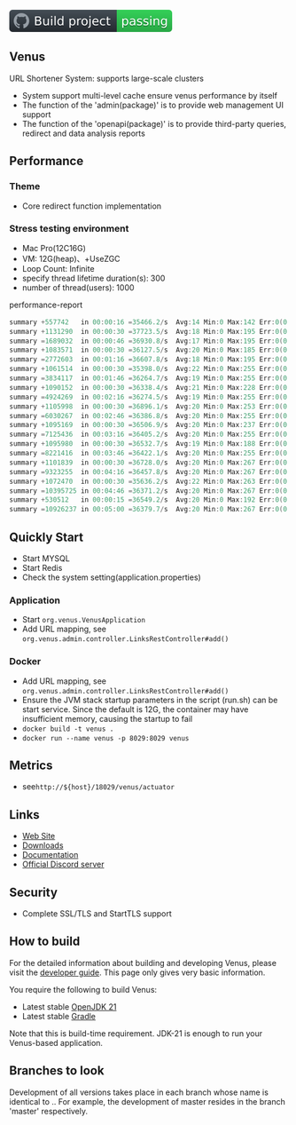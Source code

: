 ![Build project](https://github.com/shallowx/venus/blob/master/doc/badge.svg)

## Venus

URL Shortener System: supports large-scale clusters

- System support multi-level cache ensure venus performance by itself
- The function of the 'admin(package)' is to provide web management UI support
- The function of the 'openapi(package)' is to provide third-party queries, redirect and data analysis reports

## Performance

### Theme

- Core redirect function implementation

### Stress testing environment

- Mac Pro(12C16G)
- VM: 12G(heap)、+UseZGC
- Loop Count: Infinite
- specify thread lifetime duration(s): 300
- number of thread(users): 1000

performance-report

```java
summary +557742   in 00:00:16 =35466.2/s  Avg:14 Min:0 Max:142 Err:0(0.00%) Active:1000 Started:1000 Finished:0
summary +1131290  in 00:00:30 =37723.5/s  Avg:18 Min:0 Max:195 Err:0(0.00%) Active:1000 Started:1000 Finished:0
summary =1689032  in 00:00:46 =36930.8/s  Avg:17 Min:0 Max:195 Err:0(0.00%)
summary +1083571  in 00:00:30 =36127.5/s  Avg:20 Min:0 Max:185 Err:0(0.00%) Active:1000 Started:1000 Finished:0
summary =2772603  in 00:01:16 =36607.8/s  Avg:18 Min:0 Max:195 Err:0(0.00%)
summary +1061514  in 00:00:30 =35398.0/s  Avg:22 Min:0 Max:255 Err:0(0.00%) Active:1000 Started:1000 Finished:0
summary =3834117  in 00:01:46 =36264.7/s  Avg:19 Min:0 Max:255 Err:0(0.00%)
summary +1090152  in 00:00:30 =36338.4/s  Avg:21 Min:0 Max:228 Err:0(0.00%) Active:1000 Started:1000 Finished:0
summary =4924269  in 00:02:16 =36274.5/s  Avg:19 Min:0 Max:255 Err:0(0.00%)
summary +1105998  in 00:00:30 =36896.1/s  Avg:20 Min:0 Max:253 Err:0(0.00%) Active:1000 Started:1000 Finished:0
summary =6030267  in 00:02:46 =36386.8/s  Avg:20 Min:0 Max:255 Err:0(0.00%)
summary +1095169  in 00:00:30 =36506.9/s  Avg:20 Min:0 Max:237 Err:0(0.00%) Active:1000 Started:1000 Finished:0
summary =7125436  in 00:03:16 =36405.2/s  Avg:20 Min:0 Max:255 Err:0(0.00%)
summary +1095980  in 00:00:30 =36532.7/s  Avg:19 Min:0 Max:188 Err:0(0.00%) Active:1000 Started:1000 Finished:0
summary =8221416  in 00:03:46 =36422.1/s  Avg:20 Min:0 Max:255 Err:0(0.00%)
summary +1101839  in 00:00:30 =36728.0/s  Avg:20 Min:0 Max:267 Err:0(0.00%) Active:1000 Started:1000 Finished:0
summary =9323255  in 00:04:16 =36457.8/s  Avg:20 Min:0 Max:267 Err:0(0.00%)
summary +1072470  in 00:00:30 =35636.2/s  Avg:22 Min:0 Max:263 Err:0(0.00%) Active:1000 Started:1000 Finished:0
summary =10395725 in 00:04:46 =36371.2/s  Avg:20 Min:0 Max:267 Err:0(0.00%)
summary +530512   in 00:00:15 =36549.2/s  Avg:20 Min:0 Max:192 Err:0(0.00%) Active:0    Started:1000 Finished:1000
summary =10926237 in 00:05:00 =36379.7/s  Avg:20 Min:0 Max:267 Err:0(0.00%)
```

## Quickly Start
- Start MYSQL
- Start Redis
- Check the system setting(application.properties)

### Application
- Start ```org.venus.VenusApplication```
- Add URL mapping, see ```org.venus.admin.controller.LinksRestController#add()```

### Docker
- Add URL mapping, see ```org.venus.admin.controller.LinksRestController#add()```
- Ensure the JVM stack startup parameters in the script (run.sh) can be start service. Since the default is 12G, the container may have insufficient memory, causing the startup to fail
- ```docker build -t venus .```
- ```docker run --name venus -p 8029:8029 venus```

## Metrics

- see```http://${host}/18029/venus/actuator```

## Links

* [Web Site]()
* [Downloads]()
* [Documentation]()
* [Official Discord server]()

## Security

- Complete SSL/TLS and StartTLS support

## How to build

For the detailed information about building and developing Venus, please visit the [developer guide](). This page only
gives very basic information.

You require the following to build Venus:

* Latest stable [OpenJDK 21](https://adoptium.net/)
* Latest stable [Gradle](https://docs.gradle.org/)

Note that this is build-time requirement. JDK-21 is enough to run your Venus-based application.

## Branches to look

Development of all versions takes place in each branch whose name is identical to <majorVersion>.<minorVersion>. For
example, the development of master resides in the branch 'master' respectively.
  

